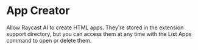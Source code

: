 # App Creator

Allow Raycast AI to create HTML apps. They're stored in the extension support directory, but you can access them at any time with the List Apps command to open or delete them.